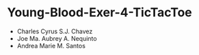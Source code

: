 # Young-Blood-Exer-4-TicTacToe
* Charles Cyrus S.J. Chavez
* Joe Ma. Aubrey A. Nequinto
* Andrea Marie M. Santos
